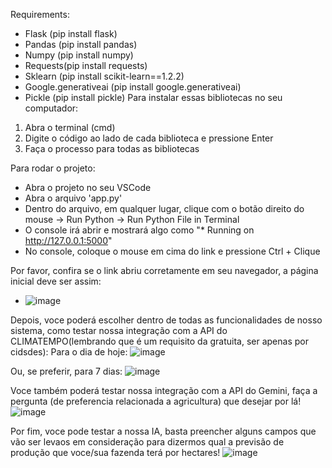 Requirements:
- Flask (pip install flask)
- Pandas (pip install pandas)
- Numpy (pip install numpy)
- Requests(pip install requests)
- Sklearn (pip install scikit-learn==1.2.2)
- Google.generativeai (pip install google.generativeai)
- Pickle (pip install pickle)
Para instalar essas bibliotecas no seu computador:
1. Abra o terminal (cmd)
2. Digite o código ao lado de cada biblioteca e pressione Enter
3. Faça o processo para todas as bibliotecas

Para rodar o projeto:
- Abra o projeto no seu VSCode
- Abra o arquivo 'app.py'
- Dentro do arquivo, em qualquer lugar, clique com o botão direito do mouse -> Run Python -> Run Python File in Terminal
- O console irá abrir e mostrará algo como "* Running on http://127.0.0.1:5000"
- No console, coloque o mouse em cima do link e pressione Ctrl + Clique


Por favor, confira se o link abriu corretamente em seu navegador, a página inicial deve ser assim: 
- ![image](https://github.com/user-attachments/assets/4464afa3-63fd-4cc4-ba02-c4e9d256a9d2)

Depois, voce poderá escolher dentro de todas as funcionalidades de nosso sistema, como testar nossa integração com a API do CLIMATEMPO(lembrando que é um requisito da gratuita, ser apenas por cidsdes):
Para o dia de hoje:
![image](https://github.com/user-attachments/assets/086b0104-9b6b-43a8-8385-e9d0f7df586b)

Ou, se preferir, para 7 dias: 
![image](https://github.com/user-attachments/assets/3a47d12e-c5c3-492e-8f67-8c721a7c5c18)

Voce também poderá testar nossa integração com a API do Gemini, faça a pergunta (de preferencia relacionada a agricultura) que desejar por lá! 
![image](https://github.com/user-attachments/assets/bb210550-256e-4b49-9563-1ecf27a2b80e)

Por fim, voce pode testar a nossa IA, basta preencher alguns campos que vão ser levaos em consideração para dizermos qual a previsão de produção que voce/sua fazenda terá por hectares! 
![image](https://github.com/user-attachments/assets/9521d808-e1df-4932-a69d-6b94d72b0caa)

